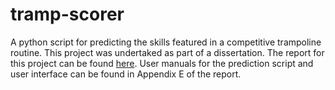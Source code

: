 # tramp-scorer
A python script for predicting the skills featured in a competitive trampoline routine. This project was undertaked as part of a dissertation. The report for this project can be found [here](https://github.com/goodingc/academic-works/blob/main/Dissertation.pdf). User manuals for the prediction script and user interface can be found in Appendix E of the report.
